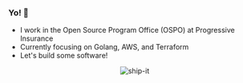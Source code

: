 ### Yo! 👋
- I work in the Open Source Program Office (OSPO) at Progressive Insurance
- Currently focusing on Golang, AWS, and Terraform
- Let's build some software!

<p align="center">
  <img src="https://user-images.githubusercontent.com/8650838/185037071-543daad4-b372-46d6-8049-976299643f7a.gif" alt="ship-it" />
</p>
